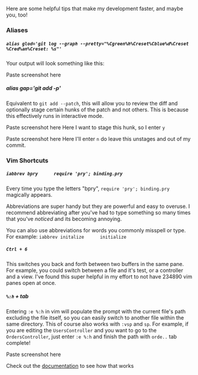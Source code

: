 Here are some helpful tips that make my development faster, and maybe you, too!


### Aliases

##### `alias glod='git log --graph --pretty="%Cgreen%h%Creset%Cblue%d%Creset %Cred%an%Creset: %s"'`

Your output will look something like this:

Paste screenshot here

##### alias gap='git add -p'

Equivalent to `git add --patch`, this will allow you to review the diff and optionally stage certain hunks of the patch and not others. This is because this effectively runs in interactive mode.

Paste screenshot here
Here I want to stage this  hunk, so I enter `y`

Paste screenshot here
Here I'll enter `n` do leave this unstages and out of my commit. 

### Vim Shortcuts

##### `iabbrev bpry      require 'pry'; binding.pry`

Every time you type the letters "bpry", `require 'pry'; binding.pry` magically appears.

Abbreviations are super handy but they are powerful and easy to overuse. I recommend abbreviating after you've had to type something so many times that you've *noticed* and its becoming annoying. 

You can also use abbreviations for words you commonly misspell or type. For example: `iabbrev initalize      initialize`

##### `Ctrl + 6`

This switches you back and forth between two buffers in the same pane. For example, you could switch between a file and it's test, or a controller and a view. I've found this super helpful in my effort to not have 234890 vim panes open at once.

##### `%:h` + tab

Entering `:e %:h` in vim will populate the prompt with the current file's path excluding the file itself, so you can easily switch to another file within the same directory. This of course also works with `:vsp` and `sp`. For example, if you are editing the `UsersController` and you want to go to the `OrdersController`, just enter `:e %:h` and finish the path with `orde..` tab complete!

Paste screenshot here

Check out the [documentation](http://vimdoc.sourceforge.net/htmldoc/cmdline.html#filename-modifiers) to see how that works

